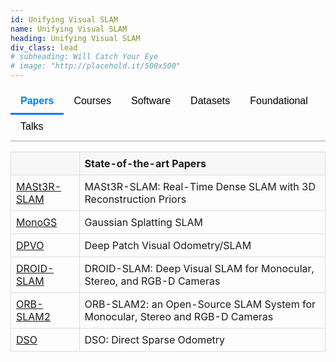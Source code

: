 ```yaml
---
id: Unifying Visual SLAM
name: Unifying Visual SLAM
heading: Unifying Visual SLAM
div_class: lead
# subheading: Will Catch Your Eye
# image: "http://placehold.it/500x500"
---
```


<style>
  .tab-buttons {
    display: flex;
    flex-wrap: wrap;
    border-bottom: 2px solid #ccc;
    margin-bottom: 1rem;
  }

  .tab-buttons button {
    background: none;
    border: none;
    border-bottom: 3px solid transparent;
    padding: 10px 16px;
    cursor: pointer;
    font-size: 1rem;
    transition: border-color 0.3s, background-color 0.3s;
  }

  .tab-buttons button:hover {
    background-color: #f0f0f0;
  }

  .tab-buttons button.active {
    border-bottom: 3px solid #007bff;
    font-weight: bold;
    color: #007bff;
  }

  .tab-content {
    display: none;
  }

  .tab-content.active {
    display: block;
  }

  table {
    width: 100%;
    border-collapse: collapse;
    margin-bottom: 1rem;
  }

  th, td {
    padding: 8px;
    border: 1px solid #ddd;
    text-align: left;
  }

  th {
    background-color: #f7f7f7;
  }
</style>

<div>
  <div class="tab-buttons">
    <button class="active" onclick="showTab('tab1', this)">Papers</button>
    <button onclick="showTab('tab2', this)">Courses</button>
    <button onclick="showTab('tab3', this)">Software</button>
    <button onclick="showTab('tab4', this)">Datasets</button>
    <button onclick="showTab('tab5', this)">Foundational</button>
    <button onclick="showTab('tab6', this)">Talks</button>
  </div>

  <div id="tab1" class="tab-content active">
    <table>
      <thead><tr><th></th><th>State-of-the-art Papers</th></tr></thead>
      <tbody>
        <tr><td><a href="https://edexheim.github.io/mast3r-slam/">MASt3R-SLAM</a></td><td>MASt3R-SLAM: Real-Time Dense SLAM with 3D Reconstruction Priors</td></tr>
        <tr><td><a href="https://rmurai.co.uk/projects/GaussianSplattingSLAM/">MonoGS</a></td><td>Gaussian Splatting SLAM</td></tr>
        <tr><td><a href="https://github.com/princeton-vl/DPVO">DPVO</a></td><td>Deep Patch Visual Odometry/SLAM</td></tr>
        <tr><td><a href="https://github.com/princeton-vl/DROID-SLAM">DROID-SLAM</a></td><td>DROID-SLAM: Deep Visual SLAM for Monocular, Stereo, and RGB-D Cameras</td></tr>
        <tr><td><a href="https://github.com/raulmur/ORB_SLAM2">ORB-SLAM2</a></td><td>ORB-SLAM2: an Open-Source SLAM System for Monocular, Stereo and RGB-D Cameras</td></tr>
        <tr><td><a href="https://github.com/JakobEngel/dso">DSO</a></td><td>DSO: Direct Sparse Odometry</td></tr>
      </tbody>
    </table>
  </div>

  <div id="tab2" class="tab-content">
    <table>
      <thead><tr><th></th><th>Courses / Educational Materials / Tutorials</th></tr></thead>
      <tbody>
        <tr><td><a href="https://github.com/SLAM-Handbook-contributors/slam-handbook-public-release">SLAM Handbook</a></td><td>SLAM Handbook</td></tr>
        <tr><td><a href="https://www.youtube.com/watch?v=U6vr3iNrwRA&list=PLgnQpQtFTOGQrZ4O5QzbIHgl3b1JHimN_">SLAM-Course</a></td><td>SLAM-Course (2013/14; Cyrill Stachniss)</td></tr>
        <tr><td><a href="https://www.youtube.com/watch?v=BuRCJ2fegcc">SLAM - 5 Minutes with Cyrill</a></td><td>SLAM - 5 Minutes with Cyrill</td></tr>
      </tbody>
    </table>
  </div>

  <div id="tab3" class="tab-content">
    <table>
      <thead><tr><th></th><th>Software Frameworks/Libraries</th></tr></thead>
      <tbody>
        <tr><td><a href="https://github.com/alejandrofontan/VSLAM-LAB">VSLAM-LAB</a></td><td>VSLAM-LAB: A Comprehensive Framework for Visual SLAM Baselines and Datasets</td></tr>
        <tr><td><a href="https://github.com/gmberton/VPR-methods-evaluation">VPR-methods</a></td><td>VPR-methods-evaluation</td></tr>
        <tr><td><a href="https://github.com/luigifreda/pyslam">PySLAM</a></td><td>A python implementation of a Visual SLAM pipeline that supports monocular, stereo and RGBD cameras.</td></tr>
        <tr><td><a href="https://github.com/luigifreda/slamplay">slamplay</a></td><td>A collection of powerful tools to start playing and experimenting with SLAM in C++.</td></tr>
      </tbody>
    </table>
  </div>

  <div id="tab4" class="tab-content">
    <table>
      <thead><tr><th></th><th>Datasets</th></tr></thead>
      <tbody>
        <tr><td><a href="https://zuriich.github.io/CroCoDL/">CroCoDL</a></td><td>Augmented reality visual localization benchmark with data from legged robots, and evaluating human-robot, cross-device mapping and localization.</td></tr>
      </tbody>
    </table>
  </div>

  <div id="tab5" class="tab-content">
    <table>
      <thead><tr><th></th><th>Foundational Papers</th></tr></thead>
      <tbody>
        <tr><td><a href="https://www.robots.ox.ac.uk/~gk/publications/KleinMurray2007ISMAR.pdf">PTAM</a></td><td>Parallel Tracking and Mapping for Small AR Workspace</td></tr>
        <tr><td><a href="https://ieeexplore.ieee.org/stamp/stamp.jsp?arnumber=4160954">MonoSLAM</a></td><td>MonoSLAM: Real-Time Single Camera SLAM</td></tr>
      </tbody>
    </table>
  </div>

  <div id="tab6" class="tab-content">
    <table>
      <thead><tr><th></th><th>Talks</th></tr></thead>
      <tbody>
        <tr><td><a href="https://www.youtube.com/watch?v=s9yc9-d-Vc8">Talk</a></td><td>Daniel Cremers | Deep and Direct Visual SLAM | Tartan SLAM Series</td></tr>
        <tr><td><a href="https://www.youtube.com/watch?v=PQFfJnmK26A">Talk</a></td><td>From SLAM to Spatial AI - Andrew Davison Robotics Today</td></tr>
        <tr><td><a href="https://www.youtube.com/watch?v=svzQgfkrxZc">Talk</a></td><td>Graph-based representations for Spatial-AI | Andrew Davison | Tartan SLAM Series</td></tr>
      </tbody>
    </table>
  </div>
</div>

<script>
  function showTab(tabId, button) {
    document.querySelectorAll('.tab-content').forEach(el => el.classList.remove('active'));
    document.getElementById(tabId).classList.add('active');
    document.querySelectorAll('.tab-buttons button').forEach(btn => btn.classList.remove('active'));
    button.classList.add('active');
  }
</script>
